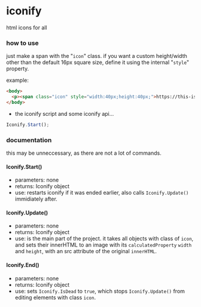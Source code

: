# iconify
html icons for all

### how to use
just make a span with the "`icon`" class. if you want a custom height/width other than the default 16px square size, define it using the internal "`style`" property.

example:
```html
<body>
  <p><span class="icon" style="width:40px;height:40px;">https://this-is-the-url-to-the-icon</span>wow that was an icon</p>
</body>
```
+ the iconify script and some iconify api...
```js
Iconify.Start();
```
### documentation
this may be unneccessary, as there are not a lot of commands.
#### Iconify.Start()
* parameters: none
* returns: Iconify object
* use: restarts iconify if it was ended earlier, also calls `Iconify.Update()` immidiately after.
#### Iconify.Update()
* parameters: none
* returns: Iconify object
* use: is the main part of the project. it takes all objects with class of `icon`, and sets their innerHTML to an image with its `calculatedProperty` `width` and `height`, with an src attribute of the original `innerHTML`.
#### Iconify.End()
* parameters: none
* returns: Iconify object
* use: sets `Iconify.IsDead` to `true`, which stops `Iconify.Update()` from editing elements with class `icon`.

